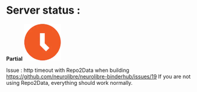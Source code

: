 # Server status :

**Partial** <img src="partial.png" width="100"> 

Issue : http timeout with Repo2Data when building https://github.com/neurolibre/neurolibre-binderhub/issues/19
If you are not using Repo2Data, everything should work normally.
